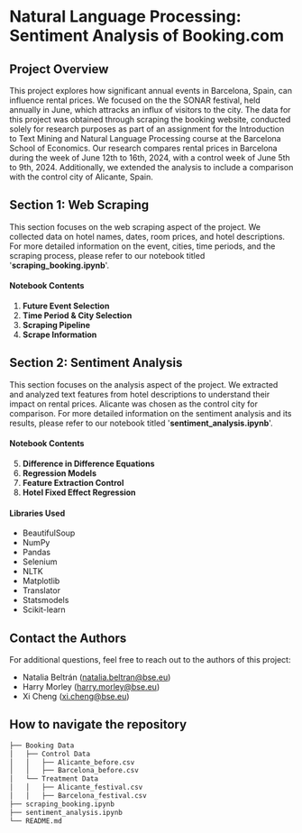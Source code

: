 # Natural Language Processing: Sentiment Analysis of Booking.com

## Project Overview 
This project explores how significant annual events in Barcelona, Spain, can influence rental prices. We focused on the the SONAR festival, held annually in June, which attracks an influx of visitors to the city. The data for this project was obtained through scraping the booking website, conducted solely for research purposes as part of an assignment for the Introduction to Text Mining and Natural Language Processing course at the Barcelona School of Economics. Our research compares rental prices in Barcelona during the week of June 12th to 16th, 2024, with a control week of June 5th to 9th, 2024. Additionally, we extended the analysis to include a comparison with the control city of Alicante, Spain.
  
## Section 1: Web Scraping 
This section focuses on the web scraping aspect of the project. We collected data on hotel names, dates, room prices, and hotel descriptions. For more detailed information on the event, cities, time periods, and the scraping process, please refer to our notebook titled '**scraping_booking.ipynb**'.

#### Notebook Contents
1. **Future Event Selection**
2. **Time Period & City Selection**
3. **Scraping Pipeline**
4. **Scrape Information**
  
## Section 2: Sentiment Analysis 
This section focuses on the analysis aspect of the project. We extracted and analyzed text features from hotel descriptions to understand their impact on rental prices. Alicante was chosen as the control city for comparison. For more detailed information on the sentiment analysis and its results, please refer to our notebook titled '**sentiment_analysis.ipynb**'.

#### Notebook Contents
5. **Difference in Difference Equations**
6. **Regression Models**
7. **Feature Extraction Control**
8. **Hotel Fixed Effect Regression**

#### Libraries Used
* BeautifulSoup
* NumPy
* Pandas
* Selenium
* NLTK
* Matplotlib
* Translator
* Statsmodels
* Scikit-learn

## Contact the Authors
For additional questions, feel free to reach out to the authors of this project:
* Natalia Beltrán (natalia.beltran@bse.eu)
* Harry Morley (harry.morley@bse.eu)
* Xi Cheng (xi.cheng@bse.eu)
  
## How to navigate the repository
```bash 
├── Booking Data 
│   ├── Control Data
│   │   ├── Alicante_before.csv
│   │   ├── Barcelona_before.csv 
│   └── Treatment Data
│   │   ├── Alicante_festival.csv
│   │   ├── Barcelona_festival.csv
├── scraping_booking.ipynb
├── sentiment_analysis.ipynb
└── README.md
```
